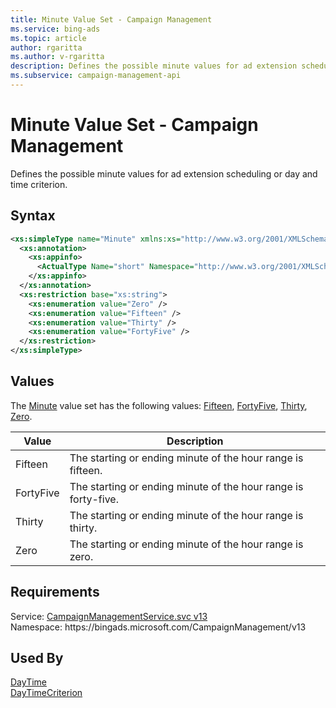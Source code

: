 ```yaml
---
title: Minute Value Set - Campaign Management
ms.service: bing-ads
ms.topic: article
author: rgaritta
ms.author: v-rgaritta
description: Defines the possible minute values for ad extension scheduling or day and time criterion.
ms.subservice: campaign-management-api
---
```

# Minute Value Set - Campaign Management
Defines the possible minute values for ad extension scheduling or day and time criterion.

## Syntax
```xml
<xs:simpleType name="Minute" xmlns:xs="http://www.w3.org/2001/XMLSchema">
  <xs:annotation>
    <xs:appinfo>
      <ActualType Name="short" Namespace="http://www.w3.org/2001/XMLSchema" xmlns="http://schemas.microsoft.com/2003/10/Serialization/" />
    </xs:appinfo>
  </xs:annotation>
  <xs:restriction base="xs:string">
    <xs:enumeration value="Zero" />
    <xs:enumeration value="Fifteen" />
    <xs:enumeration value="Thirty" />
    <xs:enumeration value="FortyFive" />
  </xs:restriction>
</xs:simpleType>
```

## <a name="values"></a>Values

The [Minute](minute.md) value set has the following values: [Fifteen](#fifteen), [FortyFive](#fortyfive), [Thirty](#thirty), [Zero](#zero).

|Value|Description|
|-----------|---------------|
|<a name="fifteen"></a>Fifteen|The starting or ending minute of the hour range is fifteen.|
|<a name="fortyfive"></a>FortyFive|The starting or ending minute of the hour range is forty-five.|
|<a name="thirty"></a>Thirty|The starting or ending minute of the hour range is thirty.|
|<a name="zero"></a>Zero|The starting or ending minute of the hour range is zero.|

## Requirements
Service: [CampaignManagementService.svc v13](https://campaign.api.bingads.microsoft.com/Api/Advertiser/CampaignManagement/v13/CampaignManagementService.svc)  
Namespace: https\://bingads.microsoft.com/CampaignManagement/v13  

## Used By
[DayTime](daytime.md)  
[DayTimeCriterion](daytimecriterion.md)  
